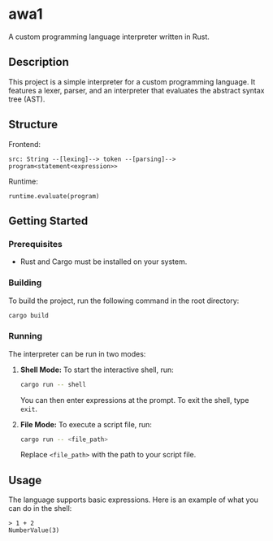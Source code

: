 # awa1

A custom programming language interpreter written in Rust.

## Description

This project is a simple interpreter for a custom programming language. It features a lexer, parser, and an interpreter that evaluates the abstract syntax tree (AST).

## Structure

Frontend:
```
src: String --[lexing]--> token --[parsing]--> program<statement<expression>>
```
Runtime:
```
runtime.evaluate(program)
```


## Getting Started

### Prerequisites

- Rust and Cargo must be installed on your system.

### Building

To build the project, run the following command in the root directory:

```bash
cargo build
```

### Running

The interpreter can be run in two modes:

1.  **Shell Mode:**
    To start the interactive shell, run:
    ```bash
    cargo run -- shell
    ```
    You can then enter expressions at the prompt. To exit the shell, type `exit`.

2.  **File Mode:**
    To execute a script file, run:
    ```bash
    cargo run -- <file_path>
    ```
    Replace `<file_path>` with the path to your script file.

## Usage

The language supports basic expressions. Here is an example of what you can do in the shell:

```
> 1 + 2
NumberValue(3)
```
